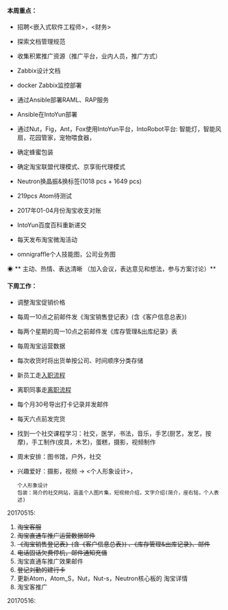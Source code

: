#### **本周重点：**

* 招聘&lt;嵌入式软件工程师&gt;，&lt;财务&gt;

* 探索文档管理规范

* 收集积累推广资源（推广平台，业内人员，推广方式）

* Zabbix设计文档

* docker Zabbix监控部署

* 通过Ansible部署RAML、RAP服务

* Ansible在IntoYun部署

* 通过Nut，Fig，Ant，Fox使用IntoYun平台，IntoRobot平台: 智能灯，智能风扇，花园管家，宠物喂食器，

* 确定蜂蜜包装

* 确定淘宝联盟代理模式、京享街代理模式

* Neutron换晶振&换标签\(1018 pcs + 1649 pcs\)

* 219pcs Atom待测试

* 2017年01-04月份淘宝收支对账

* IntoYun百度百科重新递交

* 每天发布淘宝微淘活动

* omnigraffle个人技能图，公司业务图

◉ ** 主动、热情、表达清晰 （加入会议，表达意见和想法，参与方案讨论）**

#### **下周工作：**

* 调整淘宝促销价格

* 每周一10点之前邮件发《淘宝销售登记表》\(含《客户信息总表》\)

* 每两个星期的周一10点之前邮件发《库存管理&出库纪录》表

* 每周淘宝运营数据

* 每次收货时将出货单按公司、时间顺序分类存储

* 新员工走[入职流程](/第5章：企业相关/摩仑/新员工入职.md)

* 离职同事走[离职流程](/第5章：企业相关/摩仑/员工离职流程.md)

* 每个月30号导出打卡记录并发邮件

* 每天六点前发完货

* 找到一个社交课程学习：社交，医学，书法，音乐，手艺\(厨艺，发艺，按摩\)，手工制作\(皮具，木艺\)，蛋糕，摄影，视频制作

* 周末安排：图书馆，户外，社交

* 兴趣爱好：摄影，视频 -&gt; &lt;个人形象设计&gt;，

  ```
  个人形象设计
  包装：简介的社交网站，涵盖个人图片集，短视频介绍，文字介绍(简介，座右铭，个人表述)
  ```

20170515:

1. ~~淘宝客服~~
2. ~~淘宝直通车推广运营数据邮件~~
3. ~~《淘宝销售登记表》\(含《客户信息总表》\) 、《库存管理&出库记录》、邮件~~
4. ~~电话固话欠费停机，邮件通知充值~~
5. 淘宝直通车推广效果邮件
6. ~~登记刘勤的建行卡~~
7. 更新Atom，Atom\_S，Nut，Nut-s，Neutron核心板的 淘宝详情
8. 淘宝客推广

20170516:


